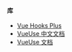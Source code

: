 #### 库
- [Vue Hooks Plus](https://inhiblab-core.gitee.io/docs/hooks/)
- [VueUse 中文文档](https://www.vueusejs.com/)
- [VueUse 文档](https://vueuse.org/)
